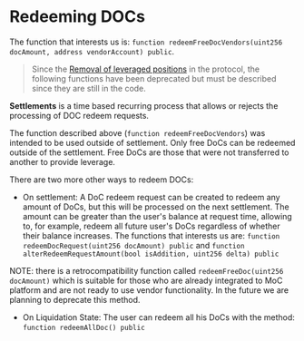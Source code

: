 # Redeeming DOCs

The function that interests us is: `function redeemFreeDocVendors(uint256 docAmount, address vendorAccount) public`.

> Since the [Removal of leveraged positions](https://forum.moneyonchain.com/t/removal-of-leveraged-positions/298) in the protocol, the following functions have been deprecated but must be described since they are still in the code.

**Settlements** is a time based recurring process that allows or rejects the processing of DOC redeem requests.

The function described above (`function redeemFreeDocVendors`) was intended to be used outside of settlement. Only free DoCs can be redeemed outside of the settlement. Free DoCs are those that were not transferred to another to provide leverage.

There are two more other ways to redeem DOCs:

- On settlement: A DoC redeem request can be created to redeem any amount of DoCs, but this will be processed on the next settlement. The amount can be greater than the user's balance at request time, allowing to, for example, redeem all future user's DoCs regardless of whether their balance increases. The functions that interests us are: `function redeemDocRequest(uint256 docAmount) public` and `function alterRedeemRequestAmount(bool isAddition, uint256 delta) public`

NOTE: there is a retrocompatibility function called `redeemFreeDoc(uint256 docAmount)` which is suitable for those who are already integrated to MoC platform and are not ready to use vendor functionality. In the future we are planning to deprecate this method.

- On Liquidation State: The user can redeem all his DoCs with the method: `function redeemAllDoc() public`
